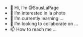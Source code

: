 - 👋 Hi, I’m @SousLaPage
- 👀 I’m interested in  la photo
- 🌱 I’m currently learning ...
- 💞️ I’m looking to collaborate on ...
- 📫 How to reach me ...

<!---
SousLaPage/SousLaPage is a ✨ special ✨ repository because its `README.md` (this file) appears on your GitHub profile.
You can click the Preview link to take a look at your changes.
--->

